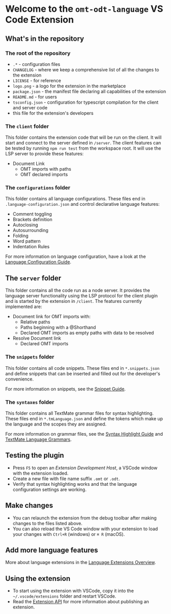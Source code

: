 # Welcome to the `omt-odt-language` VS Code Extension

## What's in the repository

### The root of the repository

- `.*` - configuration files
- `CHANGELOG` - where we keep a comprehensive list of all the changes to the extension
- `LICENSE` - for reference
- `logo.png` - a logo for the extension in the marketplace
- `package.json` - the manifest file declaring all capabilities of the extension
- `README.md` - for users
- `tsconfig.json` - configuration for typescript compilation for the client and server code
- this file for the extension's developers

### The `client` folder

This folder contains the extension code that will be run on the client. It will start and connect to the server defined in `/server`.
The client features can be tested by running `npm run test` from the workspace root. It will use the  LSP server to provide these features:

- Document Link
  - OMT imports with paths
  - OMT declared imports

### The `configurations` folder

This folder contains all language configurations.
These files end in `.language-configuration.json` and control declarative language features:

- Comment toggling
- Brackets definition
- Autoclosing
- Autosurrounding
- Folding
- Word pattern
- Indentation Rules

For more information on language configuration,
have a look at the [Language Configuration Guide](https://code.visualstudio.com/api/language-extensions/language-configuration-guide).

## The `server` folder

This folder contains all the code run as a node server. It provides the language server functionality using the LSP protocol for the client plugin and is started
by the extension in `/client`. The features currently implemented are:

- Document link for OMT imports with:
  - Relative paths
  - Paths beginning with a @Shorthand
  - Declared OMT imports as empty paths with data to be resolved
- Resolve Document link
  - Declared OMT imports

### The `snippets` folder

This folder contains all code snippets.
These files end in `*.snippets.json` and define snippets that can be inserted and filled out for the developer's convenience.

For more information on snippets, see the [Snippet Guide](https://code.visualstudio.com/api/language-extensions/snippet-guide).

### The `syntaxes` folder

This folder contains all TextMate grammar files for syntax highlighting.
These files end in `*.tmLanguage.json` and define the tokens which make up the language and the scopes they are assigned.

For more information on grammar files,
see the [Syntax Highlight Guide](https://code.visualstudio.com/api/language-extensions/syntax-highlight-guide)
and [TextMate Language Grammars](https://macromates.com/manual/en/language_grammars).

## Testing the plugin

- Press `F5` to open an _Extension Development Host_, a VSCode window with the extension loaded.
- Create a new file with file name suffix `.omt` or `.odt`.
- Verify that syntax highlighting works and that the language configuration settings are working.

## Make changes

- You can relaunch the extension from the debug toolbar after making changes to the files listed above.
- You can also reload the VS Code window with your extension to load your changes with `Ctrl+R` (windows) or `⌘ R` (macOS).

## Add more language features

More about language extensions in the [Language Extensions Overview](https://code.visualstudio.com/api/language-extensions/overview).

## Using the extension

- To start using the extension with VSCode, copy it into the `~/.vscode/extensions` folder and restart VSCode.
- Read the [Extension API](https://code.visualstudio.com/api) for more information about publishing an extension.
